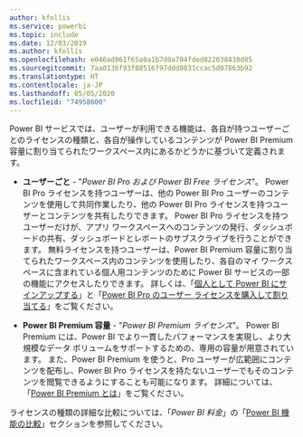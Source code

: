```yaml
---
author: kfollis
ms.service: powerbi
ms.topic: include
ms.date: 12/03/2019
ms.author: kfollis
ms.openlocfilehash: e046ad861f65a0a1b7d0a704fded822038438d85
ms.sourcegitcommit: 7aa0136f93f88516f97ddd8031ccac5d07863b92
ms.translationtype: HT
ms.contentlocale: ja-JP
ms.lasthandoff: 05/05/2020
ms.locfileid: "74958600"
---
```

Power BI サービスでは、ユーザーが利用できる機能は、各自が持つユーザーごとのライセンスの種類と、各自が操作しているコンテンツが Power BI Premium 容量に割り当てられたワークスペース内にあるかどうかに基づいて定義されます。

* **ユーザーごと** - "*Power BI Pro および Power BI Free ライセンス*"。 Power BI Pro ライセンスを持つユーザーは、他の Power BI Pro ユーザーのコンテンツを使用して共同作業したり、他の Power BI Pro ライセンスを持つユーザーとコンテンツを共有したりできます。 Power BI Pro ライセンスを持つユーザーだけが、アプリ ワークスペースへのコンテンツの発行、ダッシュボードの共有、ダッシュボードとレポートのサブスクライブを行うことができます。 無料ライセンスを持つユーザーは、Power BI Premium 容量に割り当てられたワークスペース内のコンテンツを使用したり、各自のマイ ワークスペースに含まれている個人用コンテンツのために Power BI サービスの一部の機能にアクセスしたりできます。 詳しくは、「[個人として Power BI にサインアップする](../service-self-service-signup-for-power-bi.md)」と「[Power BI Pro のユーザー ライセンスを購入して割り当てる](../service-admin-purchasing-power-bi-pro.md)」をご覧ください。

* **Power BI Premium 容量** - "*Power BI Premium ライセンス*"。 Power BI Premium には、Power BI でより一貫したパフォーマンスを実現し、より大規模なデータ ボリュームをサポートするための、専用の容量が用意されています。 また、Power BI Premium を使うと、Pro ユーザーが広範囲にコンテンツを配布し、Power BI Pro ライセンスを持たないユーザーでもそのコンテンツを閲覧できるようにすることも可能になります。 詳細については、「[Power BI Premium とは](../service-premium-what-is.md)」をご覧ください。

ライセンスの種類の詳細な比較については、「_Power BI 料金_」の「[Power BI 機能の比較](https://powerbi.microsoft.com/pricing/)」セクションを参照してください。
